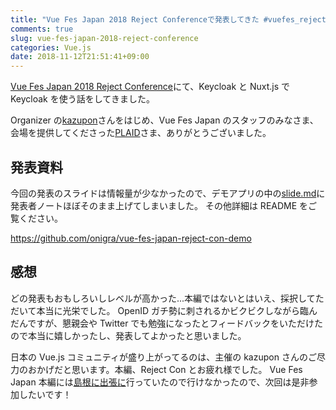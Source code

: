 ```yaml
---
title: "Vue Fes Japan 2018 Reject Conferenceで発表してきた #vuefes_reject"
comments: true
slug: vue-fes-japan-2018-reject-conference
categories: Vue.js
date: 2018-11-12T21:51:41+09:00
---
```


[Vue Fes Japan 2018 Reject Conference](https://vuejs-meetup.connpass.com/event/97557/)にて、Keycloak と Nuxt.js で Keycloak を使う話をしてきました。

Organizer の[kazupon](https://twitter.com/kazu_pon)さんをはじめ、Vue Fes Japan のスタッフのみなさま、会場を提供してくださった[PLAID](https://plaid.co.jp/)さま、ありがとうございました。

## 発表資料

今回の発表のスライドは情報量が少なかったので、デモアプリの中の[slide.md](https://github.com/onigra/vue-fes-japan-reject-con-demo/blob/master/slide.md)に発表者ノートほぼそのまま上げてしまいました。
その他詳細は README をご覧ください。

https://github.com/onigra/vue-fes-japan-reject-con-demo

## 感想

どの発表もおもしろいしレベルが高かった...本編ではないとはいえ、採択してただいて本当に光栄でした。
OpenID ガチ勢に刺されるかビクビクしながら臨んだんですが、懇親会や Twitter でも勉強になったとフィードバックをいただけたので本当に嬉しかったし、発表してよかったと思いました。

日本の Vue.js コミュニティが盛り上がってるのは、主催の kazupon さんのご尽力のおかげだと思います。本編、Reject Con とお疲れ様でした。
Vue Fes Japan 本編には[島根に出張に](https://2018.rubyworld-conf.org/)行っていたので行けなかったので、次回は是非参加したいです！

